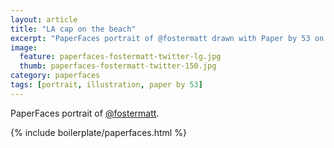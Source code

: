 ```yaml
---
layout: article
title: "LA cap on the beach"
excerpt: "PaperFaces portrait of @fostermatt drawn with Paper by 53 on an iPad."
image: 
  feature: paperfaces-fostermatt-twitter-lg.jpg
  thumb: paperfaces-fostermatt-twitter-150.jpg
category: paperfaces
tags: [portrait, illustration, paper by 53]
---
```


PaperFaces portrait of [@fostermatt](http://twitter.com/fostermatt).

{% include boilerplate/paperfaces.html %}